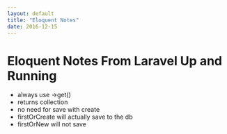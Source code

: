 ```yaml
---
layout: default
title: "Eloquent Notes"
date: 2016-12-15
---
```


# Eloquent Notes From Laravel Up and Running

* always use ->get()
* returns collection
* no need for save with create
* firstOrCreate will actually save to the db
* firstOrNew will not save
